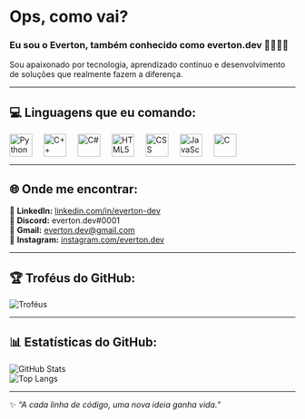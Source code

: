 #  Ops, como vai?

### Eu sou o **Everton**, também conhecido como **everton.dev** 👨‍💻🇧🇷
Sou apaixonado por tecnologia, aprendizado contínuo e desenvolvimento de soluções que realmente fazem a diferença.

---

## 💻 Linguagens que eu comando:
<div style="display: flex; gap: 20px; flex-wrap: wrap;">
  <img src="https://skillicons.dev/icons?i=python" height="40" alt="Python"/>
  <img src="https://skillicons.dev/icons?i=cpp" height="40" alt="C++"/>
  <img src="https://skillicons.dev/icons?i=cs" height="40" alt="C#"/>
  <img src="https://skillicons.dev/icons?i=html" height="40" alt="HTML5"/>
  <img src="https://skillicons.dev/icons?i=css" height="40" alt="CSS"/>
  <img src="https://skillicons.dev/icons?i=javascript" height="40" alt="JavaScript"/>
  <img src="https://skillicons.dev/icons?i=c" height="40" alt="C"/>
</div>

--- 

## 🌐 Onde me encontrar:
📎 **LinkedIn:** [linkedin.com/in/everton-dev](https://linkedin.com/in/everton-dev)  
💬 **Discord:** everton.dev#0001  
📧 **Gmail:** everton.dev@gmail.com  
📸 **Instagram:** [instagram.com/everton.dev](https://instagram.com/everton.dev)

---

## 🏆 Troféus do GitHub:
![Troféus](https://github-profile-trophy.vercel.app/?username=everton-dev&theme=onedark&margin-w=15&no-frame=true&row=1)

---

## 📊 Estatísticas do GitHub:
![GitHub Stats](https://github-readme-stats.vercel.app/api?username=everton-dev&show_icons=true&theme=tokyonight)  
![Top Langs](https://github-readme-stats.vercel.app/api/top-langs/?username=everton-dev&layout=compact&theme=tokyonight)

---

✨ _“A cada linha de código, uma nova ideia ganha vida.”_  

